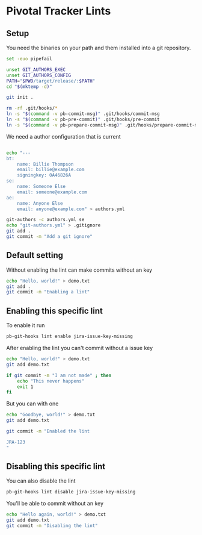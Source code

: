 # Pivotal Tracker Lints

## Setup

You need the binaries on your path and them installed into a git
repository.

``` bash
set -euo pipefail

unset GIT_AUTHORS_EXEC
unset GIT_AUTHORS_CONFIG
PATH="$PWD/target/release/:$PATH"
cd "$(mktemp -d)"

git init .

rm -rf .git/hooks/*
ln -s "$(command -v pb-commit-msg)" .git/hooks/commit-msg
ln -s "$(command -v pb-pre-commit)" .git/hooks/pre-commit
ln -s "$(command -v pb-prepare-commit-msg)" .git/hooks/prepare-commit-msg
```

We need a author configuration that is current

``` bash

echo "---
bt:
    name: Billie Thompson
    email: billie@example.com
    signingkey: 0A46826A
se:
    name: Someone Else
    email: someone@example.com
ae:
    name: Anyone Else
    email: anyone@example.com" > authors.yml

git-authors -c authors.yml se
echo "git-authors.yml" > .gitignore
git add .
git commit -m "Add a git ignore"

```

## Default setting

Without enabling the lint can make commits without an key

``` bash
echo "Hello, world!" > demo.txt
git add .
git commit -m "Enabling a lint"
```

## Enabling this specific lint

To enable it run

``` bash
pb-git-hooks lint enable jira-issue-key-missing
```

After enabling the lint you can't commit without a issue key

``` bash
echo "Hello, world!" > demo.txt
git add demo.txt

if git commit -m "I am not made" ; then
    echo "This never happens" 
    exit 1
fi
```

But you can with one

``` bash
echo "Goodbye, world!" > demo.txt
git add demo.txt

git commit -m "Enabled the lint

JRA-123
"
```

## Disabling this specific lint

You can also disable the lint

``` bash
pb-git-hooks lint disable jira-issue-key-missing
```

You'll be able to commit without an key

``` bash
echo "Hello again, world!" > demo.txt
git add demo.txt
git commit -m "Disabling the lint"
```
